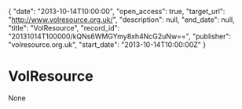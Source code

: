 {
  "date": "2013-10-14T10:00:00", 
  "open_access": true, 
  "target_url": "http://www.volresource.org.uk/", 
  "description": null, 
  "end_date": null, 
  "title": "VolResource", 
  "record_id": "20131014T100000/kQNs6WMGYmy8xh4NcG2uNw==", 
  "publisher": "volresource.org.uk", 
  "start_date": "2013-10-14T10:00:00Z"
}

# VolResource

None